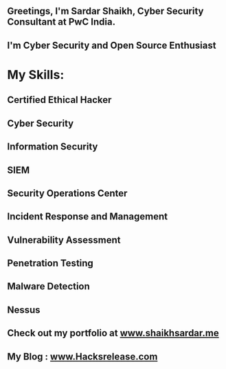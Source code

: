 

## Greetings, I'm Sardar Shaikh, Cyber Security Consultant at PwC India.  
## I'm Cyber Security and Open Source Enthusiast

# My Skills:

## Certified Ethical Hacker 
## Cyber Security
## Information Security
## SIEM
## Security Operations Center
## Incident Response and Management

## Vulnerability Assessment
## Penetration Testing 
## Malware Detection
## Nessus

## Check out my portfolio at  www.shaikhsardar.me
## My Blog : www.Hacksrelease.com
